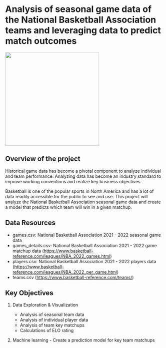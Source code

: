 # Analysis of seasonal game data of the National Basketball Association teams and leveraging data to predict match outcomes

<img src='https://user-images.githubusercontent.com/85041697/159171394-7c7942bb-1fa4-4f02-a531-e75672845233.jpg' height=300>

## Overview of the project
Historical game data has become a pivotal component to analyze individual and team performance. 	Analyzing data has become an industry standard to improve working conventions and realize key business objectives. 

Basketball is one of the popular sports in North America and has a lot of data readily accessible for the public to see and use. This project will analyze the National Basketball Association seasonal game data and create a model that predicts which team will win in a given matchup. 

## Data Resources
- games.csv: National Basketball Association 2021 - 2022 seasonal game data
- games_details.csv: National Basketball Association 2021 - 2022 game matchup data (https://www.basketball-reference.com/leagues/NBA_2022_games.html)
- players.csv: National Basketball Association 2021 - 2022 players data (https://www.basketball-reference.com/leagues/NBA_2022_per_game.html)
- teams.csv (https://www.basketball-reference.com/teams/)

## Key Objectives
1. Data Exploration & Visualization
    - Analysis of seasonal team data
    - Analysis of individual player data
    - Analysis of team key matchups
    - Calculations of ELO rating

2.   Machine learning 
    - Create a prediction model for key team matchups





